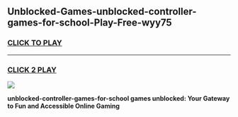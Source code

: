 
## Unblocked-Games-unblocked-controller-games-for-school-Play-Free-wyy75
<h3>
<a href="https://premium76.site?title=unblocked-controller-games-for-school&ref=18A">CLICK TO PLAY</a></h3>
<hr>

<h3>
<a href="https://premium76.site?title=unblocked-controller-games-for-school&ref=18A">CLICK 2 PLAY</a>
  
</h3>

<a href="https://premium76.site?title=unblocked-controller-games-for-school&ref=18A"><img src="https://clearcache.store/games.png"></a>


**unblocked-controller-games-for-school games unblocked: Your Gateway to Fun and Accessible Online Gaming**

